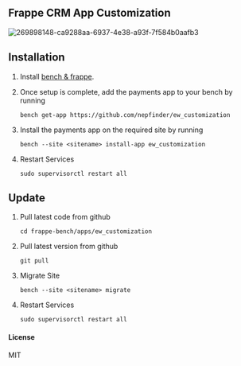 ## Frappe CRM App Customization

![269898148-ca9288aa-6937-4e38-a93f-7f584b0aafb3](https://github.com/nepfinder/EW_Customization/assets/64308806/d4c06d02-17ad-4140-acac-404934d7d9c8)



## Installation
1. Install [bench & frappe]([https://frappeframework.com/docs/v14/user/en/installation](https://github.com/nepfinder/CRMCustomization)).

2. Once setup is complete, add the payments app to your bench by running
    ```
    bench get-app https://github.com/nepfinder/ew_customization
    ```
3. Install the payments app on the required site by running
    ```
    bench --site <sitename> install-app ew_customization
    ```
4. Restart Services
     ```
    sudo supervisorctl restart all
    ```


## Update

1. Pull latest code from github
    ```
    cd frappe-bench/apps/ew_customization
    ```   
2. Pull latest version from github
     ```
     git pull
    ```
3. Migrate Site
     ```
    bench --site <sitename> migrate
    ```
4. Restart Services
     ```
    sudo supervisorctl restart all
    ```

#### License

MIT
